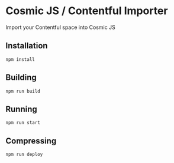 # Cosmic JS / Contentful Importer

Import your Contentful space into Cosmic JS

## Installation

`npm install`

## Building

`npm run build`

## Running

`npm run start`

## Compressing

`npm run deploy`
